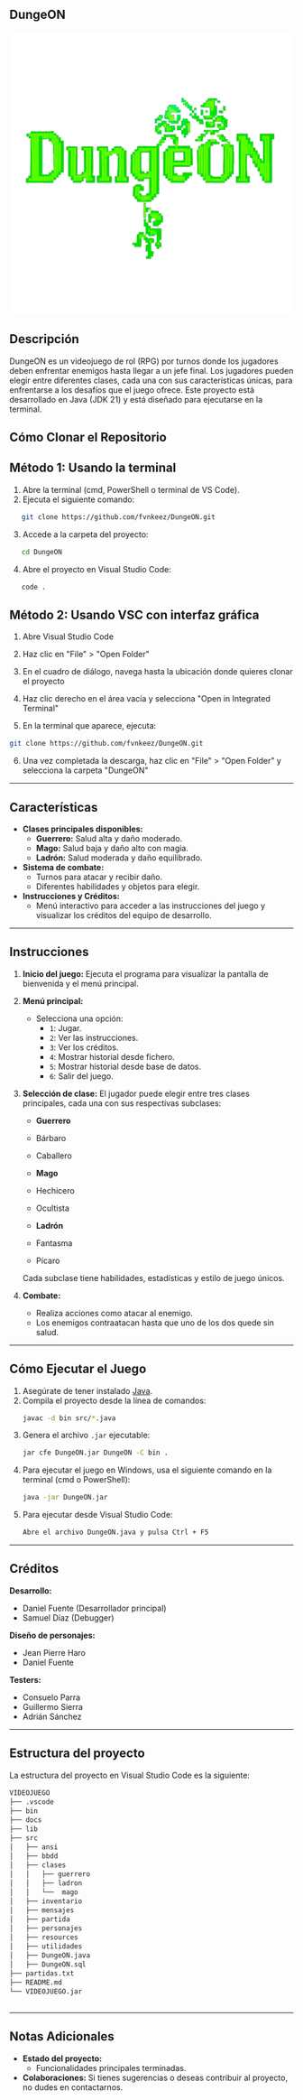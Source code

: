 ## DungeON

![Logo del videojuego](src/resources/logoJuego.png)

## Descripción

DungeON es un videojuego de rol (RPG) por turnos donde los jugadores deben enfrentar enemigos hasta llegar a un jefe final. Los jugadores pueden elegir entre diferentes clases, cada una con sus características únicas, para enfrentarse a los desafíos que el juego ofrece. Este proyecto está desarrollado en Java (JDK 21) y está diseñado para ejecutarse en la terminal.

## Cómo Clonar el Repositorio

## Método 1: Usando la terminal

1. Abre la terminal (cmd, PowerShell o terminal de VS Code).
2. Ejecuta el siguiente comando:

```sh
   git clone https://github.com/fvnkeez/DungeON.git
```

3. Accede a la carpeta del proyecto:

```sh
   cd DungeON
```
4. Abre el proyecto en Visual Studio Code:

```sh
   code .
```
## Método 2: Usando VSC con interfaz gráfica

1. Abre Visual Studio Code

2. Haz clic en "File" > "Open Folder"

3. En el cuadro de diálogo, navega hasta la ubicación donde quieres clonar el proyecto

4. Haz clic derecho en el área vacía y selecciona "Open in Integrated Terminal"

5. En la terminal que aparece, ejecuta:

```sh
git clone https://github.com/fvnkeez/DungeON.git
```
6. Una vez completada la descarga, haz clic en "File" > "Open Folder" y selecciona la carpeta "DungeON"

---

## Características

- **Clases principales disponibles:**
  - **Guerrero:** Salud alta y daño moderado.
  - **Mago:** Salud baja y daño alto con magia.
  - **Ladrón:** Salud moderada y daño equilibrado.
- **Sistema de combate:**
  - Turnos para atacar y recibir daño.
  - Diferentes habilidades y objetos para elegir.
- **Instrucciones y Créditos:**
  - Menú interactivo para acceder a las instrucciones del juego y visualizar los créditos del equipo de desarrollo.

---

## Instrucciones

1. **Inicio del juego:** Ejecuta el programa para visualizar la pantalla de bienvenida y el menú principal.
2. **Menú principal:**
   - Selecciona una opción:
     - `1`: Jugar.
     - `2`: Ver las instrucciones.
     - `3`: Ver los créditos.
     - `4`: Mostrar historial desde fichero.
     - `5`: Mostrar historial desde base de datos.
     - `6`: Salir del juego.
3. **Selección de clase:**
El jugador puede elegir entre tres clases principales, cada una con sus respectivas subclases:

   - **Guerrero**
   - Bárbaro
   - Caballero

   - **Mago**
   - Hechicero
   - Ocultista

   - **Ladrón**
   - Fantasma
   - Pícaro

   Cada subclase tiene habilidades, estadísticas y estilo de juego únicos.
4. **Combate:**
   - Realiza acciones como atacar al enemigo.
   - Los enemigos contraatacan hasta que uno de los dos quede sin salud.

---

## Cómo Ejecutar el Juego


1. Asegúrate de tener instalado [Java](https://www.java.com/).
2. Compila el proyecto desde la línea de comandos:
   ```sh
   javac -d bin src/*.java
   ```
3. Genera el archivo `.jar` ejecutable:
   ```sh
   jar cfe DungeON.jar DungeON -C bin .
   ```
4. Para ejecutar el juego en Windows, usa el siguiente comando en la terminal (cmd o PowerShell):
   ```sh
   java -jar DungeON.jar
   ```
5. Para ejecutar desde Visual Studio Code:
   ```sh
   Abre el archivo DungeON.java y pulsa Ctrl + F5
   ```

---

## Créditos

**Desarrollo:**
- Daniel Fuente (Desarrollador principal)
- Samuel Díaz (Debugger)

**Diseño de personajes:**
- Jean Pierre Haro
- Daniel Fuente

**Testers:**
- Consuelo Parra
- Guillermo Sierra
- Adrián Sánchez

---


## Estructura del proyecto

La estructura del proyecto en Visual Studio Code es la siguiente:

```
VIDEOJUEGO
├── .vscode
├── bin
├── docs
├── lib
├── src
│   ├── ansi
│   ├── bbdd
│   ├── clases
│   │   ├── guerrero
│   │   ├── ladron
│   │   └──  mago
│   ├── inventario
│   ├── mensajes
│   ├── partida
│   ├── personajes
│   ├── resources
│   ├── utilidades
│   ├── DungeON.java
│   ├── DungeON.sql
├── partidas.txt
├── README.md
└── VIDEOJUEGO.jar


```

---

## Notas Adicionales

- **Estado del proyecto:**
  - Funcionalidades principales terminadas.
- **Colaboraciones:** Si tienes sugerencias o deseas contribuir al proyecto, no dudes en contactarnos.
